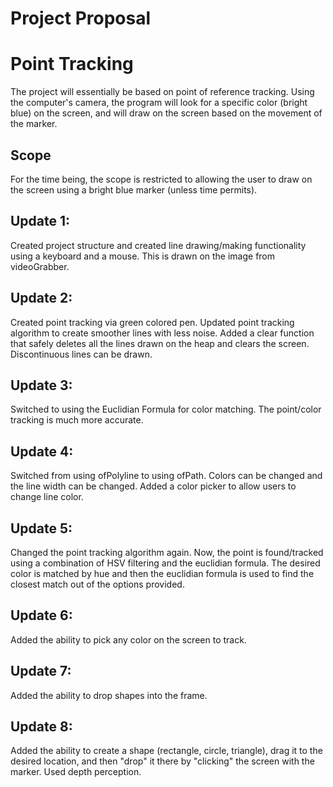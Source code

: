 # Project Proposal

# Point Tracking

The project will essentially be based on point of reference tracking. Using the computer's camera, the program will look for a specific color (bright blue) on the screen, and will draw on the screen based on the movement of the marker.

## Scope
For the time being, the scope is restricted to allowing the user to draw on the screen using a bright blue marker (unless time permits).

## Update 1:
Created project structure and created line drawing/making functionality using a keyboard and a mouse. This is drawn on the image from videoGrabber.

## Update 2:
Created point tracking via green colored pen. Updated point tracking algorithm to create smoother lines with less noise. Added a clear function that safely deletes all the lines drawn on the heap and clears the screen. Discontinuous lines can be drawn.

## Update 3:
Switched to using the Euclidian Formula for color matching. The point/color tracking is much more accurate.

## Update 4:
Switched from using ofPolyline to using ofPath. Colors can be changed and the line width can be changed. Added a color picker to allow users to change line color.

## Update 5:
Changed the point tracking algorithm again. Now, the point is found/tracked using a combination of HSV filtering and the euclidian formula. The desired color is matched by hue and then the euclidian formula is used to find the closest match out of the options provided.

## Update 6:
Added the ability to pick any color on the screen to track.

## Update 7:
Added the ability to drop shapes into the frame.

## Update 8:
Added the ability to create a shape (rectangle, circle, triangle), drag it to the desired location, and then "drop" it there by "clicking" the screen with the marker. Used depth perception.
